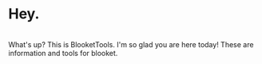 # Hey.
<br>
What's up? This is BlooketTools. I'm so glad you are here today!
These are information and tools for blooket.
